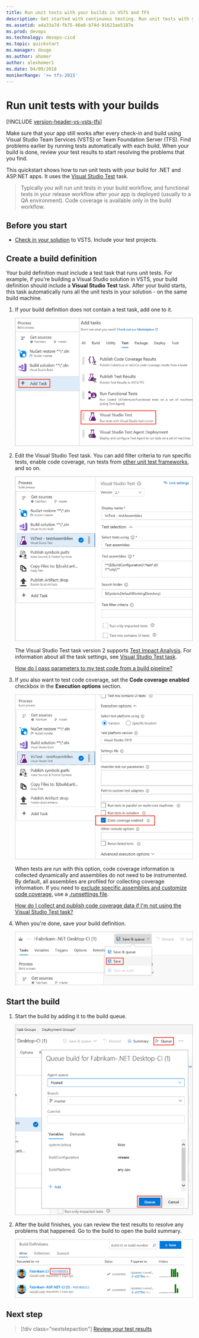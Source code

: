 ```yaml
---
title: Run unit tests with your builds in VSTS and TFS
description: Get started with continuous testing. Run unit tests with your builds for continuous integration in VSTS and Team Foundation Server TFS 
ms.assetid: a4a33a7d-fb75-46e0-b74d-91623ae5187e
ms.prod: devops
ms.technology: devops-cicd
ms.topic: quickstart
ms.manager: douge
ms.author: ahomer
author: alexhomer1
ms.date: 04/09/2018
monikerRange: '>= tfs-2015'
---
```


# Run unit tests with your builds

[!INCLUDE [version-header-vs-vsts-tfs](_shared/version-header-vs-vsts-tfs.md)]

Make sure that your app still works after every
check-in and build using Visual Studio Team Services (VSTS) or Team Foundation Server (TFS). 
Find problems earlier by running tests 
automatically with each build. When your build is 
done, review your test results to start resolving 
the problems that you find.

This quickstart shows how to run unit tests with your build
for .NET and ASP.NET apps. It uses the
[Visual Studio Test](test-with-unified-agent-and-phases.md) task. 

> Typically you will run unit tests in your build workflow,
and functional tests in your release workflow after your
app is deployed (usually to a QA environment).
Code coverage is available only in the build workflow.

<a name="beforestart"></a>
## Before you start

* [Check in your solution](../../git/overview.md) 
  to VSTS. Include your test projects.

<a name="createbuild"></a>
## Create a build definition

Your build definition must include a test task that runs unit tests. 
For example, if you're building a Visual Studio solution in VSTS,
your build definition should include a **Visual Studio Test** task. After your 
build starts, this task automatically runs all the unit tests in your 
solution - on the same build machine. 

1. If your build definition does not contain a test task, add one to it.

   ![Add a VS Test task](_img/getting-started-with-continuous-testing/add-test-task.png)

1. Edit the Visual Studio Test task. You can add filter criteria to run specific tests, enable code coverage, 
   run tests from [other unit test frameworks](reference-qa.md), and so on.

   ![Build definition: customize unit test run](_img/getting-started-with-continuous-testing/edit-unit-test-task.png)

   The Visual Studio Test task version 2 supports [Test Impact Analysis](test-impact-analysis.md).
   For information about all the task settings, see [Visual Studio Test task](https://github.com/Microsoft/vsts-tasks/blob/master/Tasks/VsTestV2/README.md).

   [How do I pass parameters to my test code from a build pipeline?](reference-qa.md#pass-params)

1. If you also want to test code coverage, set the **Code coverage enabled** checkbox in the
   **Execution options** section.

   ![Enable code coverage testing](_img/getting-started-with-continuous-testing/enable-code-coverage.png)

   When tests are run with this option, code coverage information is collected dynamically and assemblies
   do not need to be instrumented. By default, all assemblies are profiled for collecting coverage information. If you need to
   [exclude specific assemblies and customize code coverage](https://docs.microsoft.com/visualstudio/test/customizing-code-coverage-analysis),
   use a [.runsettings file](https://docs.microsoft.com/visualstudio/test/configure-unit-tests-by-using-a-dot-runsettings-file).

   [How do I collect and publish code coverage data if I'm not using the Visual Studio Test task?](reference-qa.md#code-coverage)

1. When you're done, save your build definition.

   ![Build definition: save](_img/getting-started-with-continuous-testing/save-build-def.png)

<a name="startbuild"></a>
## Start the build

1. Start the build by adding it to the build queue.

   ![Build definition: queue build](_img/getting-started-with-continuous-testing/start-build.png) 

1. After the build finishes, you can review the test results to resolve any problems that happened. Go to the build to open the build summary.

   ![Go to Build hub, build definition, build summary](_img/getting-started-with-continuous-testing/open-summary.png)

<a name="reviewesults"></a><a name="runothertests"></a>

## Next step

> [!div class="nextstepaction"]
> [Review your test results](review-continuous-test-results-after-build.md) 

